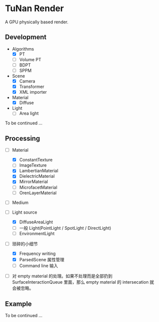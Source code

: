 # TuNan Render

A GPU physically based render.

## Development

- Algorithms
    - [x] PT
    - [ ] Volume PT
    - [ ] BDPT
    - [ ] SPPM
    
- Scene
    - [x] Camera
    - [x] Transformer
    - [x] XML importer
    
- Material
    - [x] Diffuse
    
- Light
    - [ ] Area light

To be continued ...

## Processing

- [ ] Material
    - [x] ConstantTexture
    - [ ] ImageTexture
    - [x] LambertianMaterial
    - [x] DielectricMaterial
    - [x] MirrorMaterial
    - [ ] MicrofacetMaterial
    - [ ] OrenLayerMaterial
    
- [ ] Medium

- [ ] Light source
    - [x] DiffuseAreaLight
    - [ ] 一般 Light(PointLight / SpotLight / DirectLight)
    - [ ] EnvironmentLight
    
- [ ] 琐碎的小细节
    - [x] Frequency writing
    - [x] ParsedScene 属性管理
    - [ ] Command line 输入
    
- [ ] 对 empty material 的处理。如果不处理而是全部扔到 SurfaceInteractionQueue 里面，那么 empty material 的 intersecation 就会被忽略。
    

## Example
To be continued ...